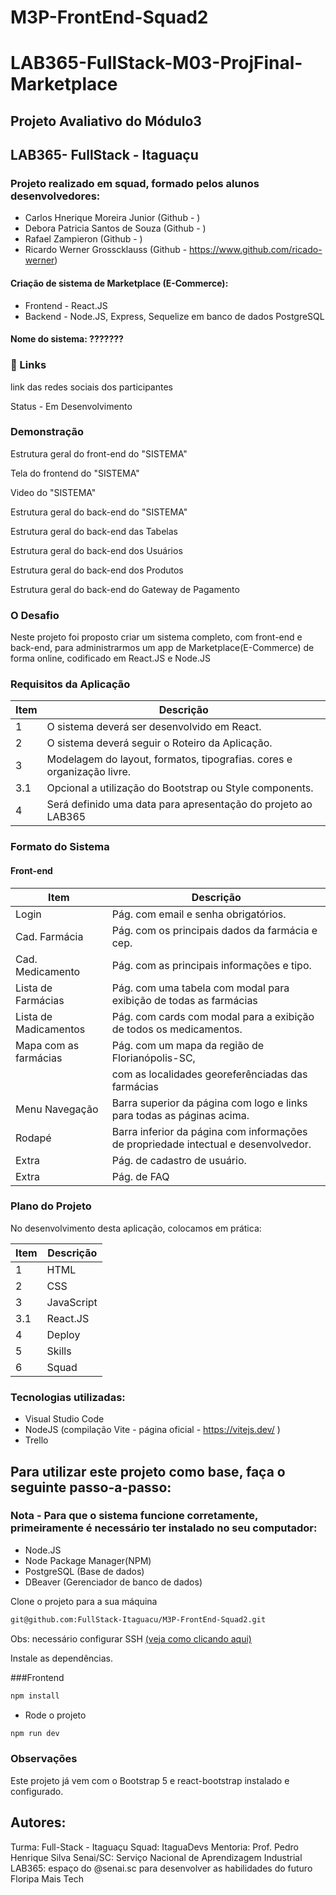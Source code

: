 # M3P-FrontEnd-Squad2
# LAB365-FullStack-M03-ProjFinal-Marketplace
## Projeto Avaliativo do Módulo3
## LAB365- FullStack - Itaguaçu
### Projeto realizado em squad, formado pelos alunos desenvolvedores:
- Carlos Hnerique Moreira Junior (Github - )
- Debora Patricia Santos de Souza (Github - )
- Rafael Zampieron (Github - )
- Ricardo Werner Grosscklauss (Github - https://www.github.com/ricado-werner)

#### Criação de sistema de Marketplace (E-Commerce):
- Frontend - React.JS
- Backend - Node.JS, Express, Sequelize em banco de dados PostgreSQL

#### Nome do sistema: ???????

### 🔗 Links
link das redes sociais dos participantes


Status - Em Desenvolvimento

### Demonstração

Estrutura geral do front-end do "SISTEMA"

Tela do frontend do "SISTEMA"
<p align="center">
  <!--img width="480" src="src/assets/to_readme/telaSistema.JPG"-->
</p>

Video do "SISTEMA"
<p align="center">
    <!--img width="480" src="src/assets/to_readme/PharmaCentralSystem.gif"-->
</p>

Estrutura geral do back-end do "SISTEMA"
<p align="center">
  <!--img width="480" src="src/assets/to_readme/estruturaFoldersTables.jpg"-->
</p>

Estrutura geral do back-end das Tabelas
<p align="center">
  <!--img width="480" src="src/assets/to_readme/geralTabelas.jpg"-->
</p>

Estrutura geral do back-end dos Usuários
<p align="center">
  <!--img width="480" src="src/assets/to_readme/usuarioTable.jpg"-->
</p>

Estrutura geral do back-end dos Produtos
<p align="center">
  <!--img width="480" src="src/assets/to_readme/depositoTable.jpg"-->
</p>
Estrutura geral do back-end do Gateway de Pagamento
<p align="center">
  <!--img width="480" src="src/assets/to_readme/medicamentoTable.jpg"-->
</p>

### O Desafio
Neste projeto foi proposto criar um sistema completo, com front-end e back-end,  para administrarmos um app de Marketplace(E-Commerce) de forma online, codificado em React.JS e Node.JS

### Requisitos da Aplicação

| Item | Descrição                                                              |
| ---- | ---------------------------------------------------------------------- |
| 1    | O sistema deverá ser desenvolvido em React.                            |
| 2    | O sistema deverá seguir o Roteiro da Aplicação.                        |
| 3    | Modelagem do layout, formatos, tipografias. cores e organização livre. |
| 3.1  | Opcional a utilização do Bootstrap ou Style components.                |
| 4    | Será definido uma data para apresentação do projeto ao LAB365          |

### Formato do Sistema

#### Front-end

| Item                  | Descrição                                                                          |
| --------------------- | ---------------------------------------------------------------------------------- |
| Login                 | Pág. com email e senha obrigatórios.                                               |
| Cad. Farmácia         | Pág. com os principais dados da farmácia e cep.                                    |
| Cad. Medicamento      | Pág. com as principais informações e tipo.                                         |
| Lista de Farmácias    | Pág. com uma tabela com modal para exibição de todas as farmácias                  |
| Lista de Madicamentos | Pág. com cards com modal para a exibição de todos os medicamentos.                 |
| Mapa com as farmácias | Pág. com um mapa da região de Florianópolis-SC,                                    |
|                       | com as localidades georeferênciadas das farmácias                                  |
| Menu Navegação        | Barra superior da página com logo e links para todas as páginas acima.             |
| Rodapé                | Barra inferior da página com informações de propriedade intectual e desenvolvedor. |
| Extra                 | Pág. de cadastro de usuário.                                                       |
| Extra                 | Pág. de FAQ                                                                        |

### Plano do Projeto

No desenvolvimento desta aplicação, colocamos em prática:

| Item | Descrição  |
| ---- | ---------- |
|  1   | HTML       |
|  2   | CSS        |
|  3   | JavaScript |
| 3.1  | React.JS   |
|  4   | Deploy     |
|  5   | Skills     |
|  6   | Squad      |

### Tecnologias utilizadas:

- Visual Studio Code
- NodeJS (compilação Vite - página oficial - https://vitejs.dev/ )
- Trello


## Para utilizar este projeto como base, faça o seguinte passo-a-passo:

### Nota - Para que o sistema funcione corretamente, primeiramente é necessário ter instalado no seu computador:
- Node.JS
- Node Package Manager(NPM)
- PostgreSQL (Base de dados)
- DBeaver (Gerenciador de banco de dados)

Clone o projeto para a sua máquina
```bash
git@github.com:FullStack-Itaguacu/M3P-FrontEnd-Squad2.git
```
Obs: necessário configurar SSH [(veja como clicando aqui)](https://www.youtube.com/watch?v=n-H1eFSsugo)

Instale as dependências.

###Frontend

```bash
npm install
``` 

- Rode o projeto

```bash
npm run dev
```

### Observações

Este projeto já vem com o Bootstrap 5 e react-bootstrap instalado e configurado.


## Autores:
Turma: Full-Stack - Itaguaçu
Squad: ItaguaDevs
Mentoria: Prof. Pedro Henrique Silva
Senai/SC: Serviço Nacional de Aprendizagem Industrial
LAB365: espaço do @senai.sc para desenvolver as habilidades do futuro
Floripa Mais Tech  
